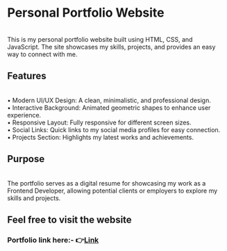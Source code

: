<h1>Personal Portfolio Website</h1>
<br>
This is my personal portfolio website built using HTML, CSS, and JavaScript. The site showcases my skills, projects, and provides an easy way to connect with me.
<br>
<h2>Features</h2>
<br>
• Modern UI/UX Design: A clean, minimalistic, and professional design.<br>
• Interactive Background: Animated geometric shapes to enhance user experience.<br>
• Responsive Layout: Fully responsive for different screen sizes.<br>
• Social Links: Quick links to my social media profiles for easy connection.<br>
• Projects Section: Highlights my latest works and achievements.<br>
<h2>Purpose</h2>
<br>
The portfolio serves as a digital resume for showcasing my work as a Frontend Developer, allowing potential clients or employers to explore my skills and projects.
<br>
<h2>Feel free to visit the website</h2>
<h3>Portfolio link here:-
👉<a href="https://deepakbisht.netlify.app/" target="_blank">Link</a>
</h3>
